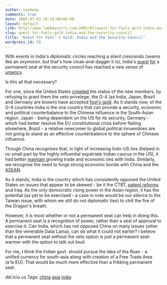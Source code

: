 ```yaml
---
author: sandeep
comments: true
date: 2005-07-03 18:19:00+00:00
layout: default
link: http://www.lambdacurry.com/2005/07/quest-for-fools-gold-india-and-the-security-council/
slug: quest-for-fools-gold-india-and-the-security-council
title: 'Quest for Fool''s Gold: India and the Security Council'
wordpress_id: 58
---
```


With events in India's diplomatic circles reaching a silent crescendo (seems like an oxymoron..but that's how cloak-and-dagger it is), India's [quest](http://economictimes.indiatimes.com/articleshow/1158111.cms) [for](http://www.hindustantimes.com/news/5922_1419382,0015002100000000.htm) a permanent seat at the security council has reached a new sense of [urgency](http://today.reuters.co.uk/news/newsArticle.aspx?type=worldNews&storyID=2005-07-03T071502Z_01_MCC326055_RTRUKOC_0_AFRICA-UN-COUNCIL.xml).

Is this all that necessary?


For one, since the United States [crippled ](http://www.globalpolicy.org/security/reform/cluster1/2005/0610hurdles.htm)the status of the new members, by refusing to grant them the veto privelege, the G-4 (as India, Japan, Brazil and Germany are known) have accepted [fool's gold](http://en.wikipedia.org/wiki/Pyrite). As it stands now, of the G-4 countries India is the one country that can provide a security, economic and political counterbalance to the Chinese influence in the South-Asian region. Japan - being dependent on the US for its security, Germany - which had better resolve the EU  constitutional crisis before flailing elsewhere, Brazil - a relative newcomer to global political innuendoes are not going to stand as an effective counterbalance to the sphere of Chinese influence. 

Though China recognises that, in light of increasing Indo-US ties (helped in no small part by the highly influential expatriate Indian caucus in the US), it had better [maintain ](http://www.voanews.com/english/NewsAnalysis/2005-04-19-voa30.cfm)growing trade and economic ties with India. Similarly, we recognise the need to forge strong economic bonds with China and the [ASEAN](http://www.thehindubusinessline.com/2005/07/01/stories/2005070103321100.htm).

As it stands, India is the country which has consistently opposed the United States on issues that appear to be skewed - be it the CTBT, [patent reforms](http://www.uspto.gov/main/homepagenews/bak2005jun14.htm) and Iraq. As the only democratic rising power in the Asian region, it has the potential (as yet to be exercised - a case in note would be our silence to the Taiwan issue, with whom we still do not diplomatic ties) to chill the fire of the Dragon's breath.

However, it is moot whether or not a permanent seat can help in doing this. A permanent seat is a recognition of power, rather than a seal of approval to exercise it. Can India, which has not opposed China on many issues (other than the venerable Dalai Lama), can do what it could not earlier? I believe that a permanent seat without the veto option is just a permanent seat-warmer with the option to talk out loud.

For me, I think the Indian govt. should pursue the idea of the Ruan - a unified currency for south-asia along with creation of a Free Trade Area (a'la EU). That would be much more effective than a frikking permanent seat.



del.icio.us Tags: [china](http://del.icio.us/sss8ue/china) [asia](http://del.icio.us/sss8ue/asia) [india](http://del.icio.us/sss8ue/india)
